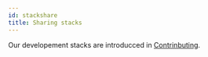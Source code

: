 ```yaml
---
id: stackshare
title: Sharing stacks
---
```


Our developement stacks are introducced in [Contrinbuting](https://github.com/dooboolab/hackatalk/blob/master/CONTRIBUTING.md).
